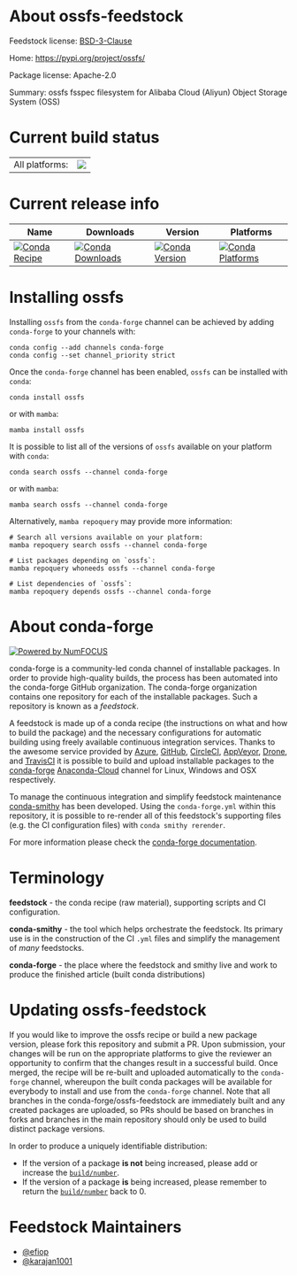 About ossfs-feedstock
=====================

Feedstock license: [BSD-3-Clause](https://github.com/conda-forge/ossfs-feedstock/blob/main/LICENSE.txt)

Home: https://pypi.org/project/ossfs/

Package license: Apache-2.0

Summary: ossfs fsspec filesystem for Alibaba Cloud (Aliyun) Object Storage System (OSS)

Current build status
====================


<table><tr><td>All platforms:</td>
    <td>
      <a href="https://dev.azure.com/conda-forge/feedstock-builds/_build/latest?definitionId=13463&branchName=main">
        <img src="https://dev.azure.com/conda-forge/feedstock-builds/_apis/build/status/ossfs-feedstock?branchName=main">
      </a>
    </td>
  </tr>
</table>

Current release info
====================

| Name | Downloads | Version | Platforms |
| --- | --- | --- | --- |
| [![Conda Recipe](https://img.shields.io/badge/recipe-ossfs-green.svg)](https://anaconda.org/conda-forge/ossfs) | [![Conda Downloads](https://img.shields.io/conda/dn/conda-forge/ossfs.svg)](https://anaconda.org/conda-forge/ossfs) | [![Conda Version](https://img.shields.io/conda/vn/conda-forge/ossfs.svg)](https://anaconda.org/conda-forge/ossfs) | [![Conda Platforms](https://img.shields.io/conda/pn/conda-forge/ossfs.svg)](https://anaconda.org/conda-forge/ossfs) |

Installing ossfs
================

Installing `ossfs` from the `conda-forge` channel can be achieved by adding `conda-forge` to your channels with:

```
conda config --add channels conda-forge
conda config --set channel_priority strict
```

Once the `conda-forge` channel has been enabled, `ossfs` can be installed with `conda`:

```
conda install ossfs
```

or with `mamba`:

```
mamba install ossfs
```

It is possible to list all of the versions of `ossfs` available on your platform with `conda`:

```
conda search ossfs --channel conda-forge
```

or with `mamba`:

```
mamba search ossfs --channel conda-forge
```

Alternatively, `mamba repoquery` may provide more information:

```
# Search all versions available on your platform:
mamba repoquery search ossfs --channel conda-forge

# List packages depending on `ossfs`:
mamba repoquery whoneeds ossfs --channel conda-forge

# List dependencies of `ossfs`:
mamba repoquery depends ossfs --channel conda-forge
```


About conda-forge
=================

[![Powered by
NumFOCUS](https://img.shields.io/badge/powered%20by-NumFOCUS-orange.svg?style=flat&colorA=E1523D&colorB=007D8A)](https://numfocus.org)

conda-forge is a community-led conda channel of installable packages.
In order to provide high-quality builds, the process has been automated into the
conda-forge GitHub organization. The conda-forge organization contains one repository
for each of the installable packages. Such a repository is known as a *feedstock*.

A feedstock is made up of a conda recipe (the instructions on what and how to build
the package) and the necessary configurations for automatic building using freely
available continuous integration services. Thanks to the awesome service provided by
[Azure](https://azure.microsoft.com/en-us/services/devops/), [GitHub](https://github.com/),
[CircleCI](https://circleci.com/), [AppVeyor](https://www.appveyor.com/),
[Drone](https://cloud.drone.io/welcome), and [TravisCI](https://travis-ci.com/)
it is possible to build and upload installable packages to the
[conda-forge](https://anaconda.org/conda-forge) [Anaconda-Cloud](https://anaconda.org/)
channel for Linux, Windows and OSX respectively.

To manage the continuous integration and simplify feedstock maintenance
[conda-smithy](https://github.com/conda-forge/conda-smithy) has been developed.
Using the ``conda-forge.yml`` within this repository, it is possible to re-render all of
this feedstock's supporting files (e.g. the CI configuration files) with ``conda smithy rerender``.

For more information please check the [conda-forge documentation](https://conda-forge.org/docs/).

Terminology
===========

**feedstock** - the conda recipe (raw material), supporting scripts and CI configuration.

**conda-smithy** - the tool which helps orchestrate the feedstock.
                   Its primary use is in the construction of the CI ``.yml`` files
                   and simplify the management of *many* feedstocks.

**conda-forge** - the place where the feedstock and smithy live and work to
                  produce the finished article (built conda distributions)


Updating ossfs-feedstock
========================

If you would like to improve the ossfs recipe or build a new
package version, please fork this repository and submit a PR. Upon submission,
your changes will be run on the appropriate platforms to give the reviewer an
opportunity to confirm that the changes result in a successful build. Once
merged, the recipe will be re-built and uploaded automatically to the
`conda-forge` channel, whereupon the built conda packages will be available for
everybody to install and use from the `conda-forge` channel.
Note that all branches in the conda-forge/ossfs-feedstock are
immediately built and any created packages are uploaded, so PRs should be based
on branches in forks and branches in the main repository should only be used to
build distinct package versions.

In order to produce a uniquely identifiable distribution:
 * If the version of a package **is not** being increased, please add or increase
   the [``build/number``](https://docs.conda.io/projects/conda-build/en/latest/resources/define-metadata.html#build-number-and-string).
 * If the version of a package **is** being increased, please remember to return
   the [``build/number``](https://docs.conda.io/projects/conda-build/en/latest/resources/define-metadata.html#build-number-and-string)
   back to 0.

Feedstock Maintainers
=====================

* [@efiop](https://github.com/efiop/)
* [@karajan1001](https://github.com/karajan1001/)


